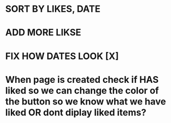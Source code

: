 # SORT BY LIKES, DATE
# ADD MORE LIKSE
# FIX HOW DATES LOOK [X]
# When page is created check if HAS liked so we can change the color of the button so we know what we have liked OR dont diplay liked items?


